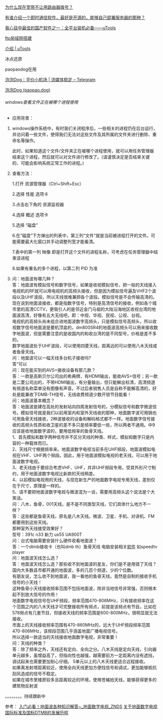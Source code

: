 [为什么现在宽带不让用路由器拨号？](https://www.zhihu.com/question/587820301/answer/3109086593)

[有谁介绍一个即时通信软件，最好是开源的，能够自己部署服务器的那种？](https://www.zhihu.com/question/270234898/answer/3177265453)

[我心目中最佳的国产软件之一：全平台装机必备——uTools](https://www.bilibili.com/video/BV1g64y1Q7PH)

[ftp局域网搭建](https://www.bilibili.com/video/BV1fz4y1Z7n4)

[介绍 | uTools](https://u.tools/docs/guide/about-uTools.html#%E4%B8%80%E5%88%87%E7%9A%86%E6%8F%92%E4%BB%B6)

冰点还原

paopaodog在用

[泡泡Dog｜平价小机场 | 流媒体稳定 – Telegram](https://t.me/s/paopaodog)

[泡泡Dog (paopao.dog)](https://www.paopao.dog/#/dashboard)



###### windows查看文件正在被哪个进程使用

- 应用背景：
1. windows操作系统中，有时我们关闭程序后，一些相关的进程仍在后台运行，并访问着一些文件，使得我们无法对这些文件及其所属的文件夹进行删除、重命名等操作。
   
    此时，如果知道这个文件/文件夹正在被哪个进程使用，就可以用任务管理器结束这个进程，然后就可以对文件进行修改了。(请谨慎决定是否结束关键的、可能会影响系统正常工作的进程。)

2. 查看方法：
   
    1.打开 资源管理器（Ctrl+Shift+Esc）
   
    2.选择 性能 选项卡
   
    3.点击右下角的 资源监视器
   
    4.选择 概述 选项卡
   
    5.选择 “磁盘”
   
    6.在“磁盘”下方弹出的列表中，第三列“文件”就是当前被进程打开的文件。可能需要最大化窗口并手动调整列宽才能看清。
   
    7.表中的第一列 映像 即是打开这个文件的进程名称，可考虑在任务管理器中结束该进程
   
    8.如果有重名的多个进程，以第二列 PID 为准







1. 问：地面波有哪几种？  
   答：地面波有模拟信号和数字信号，如果是收视模拟信号，把一般的天线接入电视机的RF就可以用电视机的高频头接收，但是因为模拟信号遍及VHF2个波段以及UHF波段，所以天线很难兼顾各个波段。模拟信号是不会传输高清的。  
   现在说到地面波接收，都是指数字信号，特别是高清信号的接收，例如各个城市里的高清CCTV，更吸引人的是邻近金门马祖的大陆沿海地区收视台湾的地面波高清，好像有五大无线吧，即：中视、华视、民视、公视、台视。  
   电视机的高频头尚未组合进地面波数字高频头，只是模拟信号高频头，所以收视数字信号地面波是要机顶盒的，dm800SR4的地面波高频头可以用来接收数字地面波，但是需要注意的是收国内的和收台湾的是不同型号，价格是差不多的。  
   数字地面波处于UHF波段，可以使用四菱天线，距离远的可以使用八木天线或者鱼骨天线。  
   问：地面波可以一幅天线多台机子接收吗?  
   答“可以  
   问：现在能买到的AVS+接收设备有那几款？  
   答：一款是高斯贝尔公司出的希典牌，有HDMI输出，能收AVS+信号；另一款是二菱公司出的，不带HDMI输出，有分量输出，但只能解出标清，高清频道有频道名称菜单没有图像有声音。不过后者销售人员是自称不能解高清的，好处是能兼收下DMB-TH信号，无线收费频道少数开锁节目能看！  
   问：地面波基本概念？  
   答：地面波是建在高处的发射站向四周发射信号的，分模拟信号和数字微波信号。模拟信号就是我们以前用室内和室外天线收的那种，地面数字波可用锅也可用鱼骨天线接收，2种波接收的设备和解码格式都不一样。地面数字信号接收的高频头性质和收卫星的差不多只是频率要低一些，所以两者不通用。中9应该是收地面数字波的，要用低频率的鱼骨天线。  
   1、首先模拟和数字两种信号并不区分天线的种类、样式，模拟和数字只是内容的一种载体而已。  
   2、天线尺寸根据频率来。地面波数字电视当前多在UHF频段，地面波模拟电视在VHF、UHF两个频段。因此，用于地面波模拟电视的老天线，可以用于地面波数字电视。  
   3、老天线由于要综合考虑VHF、UHF，并非UHF频段专用，受其外形尺寸制约，用于地面波数字电视比新款的天线稍差。  
   4、以前模拟电视用的天线，与现在新生产的地面数字电视专用天线，差别仅在于尺寸，原理是一样的。  
   5、请不要把地面波数字电视与微波混为一谈，需要用高频头这个说法是个大笑话。  
   问：八木，鱼骨，001天线，是不是不同类型天线，它们具体什么地方不一样？  
   答：这些都是鱼骨天线，原名是八木天线。微波、卫星、手机、对讲机、FM都要用到这些天线。  
   那种室外天线接受效果好？  
   型号：391c n33 新力 ux55 UA900T  
   问：台式电脑需要安装什么硬件收看地面波？  
   答：一个dtmb接收卡（也叫dmb th）鱼骨天线 电脑安装相关[软件](https://www.znds.com/bbs-37-1.html) 如speedtv player  
   问：地面波天线怎么选？  
   答：地面波天线怎么选？那些收不到地面波的星友，你们是不是用错了天线？  
   国内大多数县市都开通的地面波，多的几百个频道，少的个位数。  
   有朋友说，怎么收不到地面波，我一看他的鱼骨天线，竟然是自制的接收手机信号的小天线！  
   这种鱼骨小天线接收频率范围不包括地面波，除非当地信号非常强，否则根本起不到放大信号的作用！  
   地面数字电视信号在UHF频段，频率范围470-806MHz，只有接收频率在这个范围之内的八木天线才可完整接收所有频点，前提是该频点有节目。比如在578频点有几套节目，但接收天线的频率范围是600-800MHz，很明显就无法接收。  
   市面上的天线接收频率范围有470-860MHz的，远大于UHF频段频率范围470-806MHz，该频段范围几乎涵盖地面广播电视信号。  
   所以选择一款适当的天线接收地面数字电视，非常重要！  
   问：天线的种类？  
   答：除了频率之外，天线还有定向、全向之分。八木天线是定向天线，引向器单元越多，虽增益高了，但指向性也越强，越需要前方一定距离内没有遮挡，调试起来也需要更加耐心仔细。 5单元以上的八木天线更适合远程接收。  
   如果离发射塔距离较近，使用全向天线更加方便找信号和调试，更加能够抵抗刮风造成的信号不稳定。  
   如果在城市里楼房较多且距离较近的环境，使用苍蝇拍天线，能够获得更多的建筑物反射波  

。。。。。。。。持续跟新中

参考：
[入门必看！地面波各种知识解答~_地面数字电视_ZNDS](https://www.znds.com/forum.php?mod=viewthread&tid=126882&ordertype=1)
[关于地面数字电视国际标准及国标DTMB的发展历程](https://www.sohu.com/a/127179922_404475)